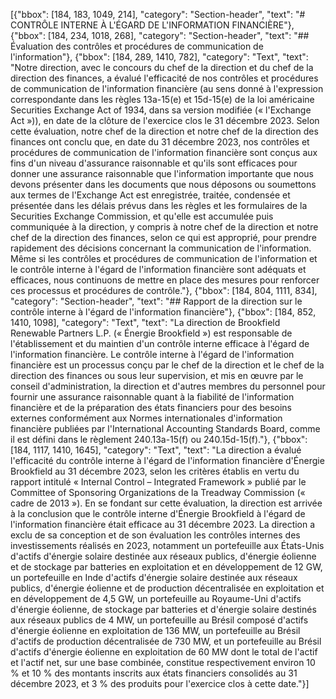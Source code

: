 [{"bbox": [184, 183, 1049, 214], "category": "Section-header", "text": "# CONTRÔLE INTERNE À L'ÉGARD DE L'INFORMATION FINANCIÈRE"}, {"bbox": [184, 234, 1018, 268], "category": "Section-header", "text": "## Évaluation des contrôles et procédures de communication de l'information"}, {"bbox": [184, 289, 1410, 782], "category": "Text", "text": "Notre direction, avec le concours du chef de la direction et du chef de la direction des finances, a évalué l'efficacité de nos contrôles et procédures de communication de l'information financière (au sens donné à l'expression correspondante dans les règles 13a-15(e) et 15d-15(e) de la loi américaine Securities Exchange Act of 1934, dans sa version modifiée (« l'Exchange Act »)), en date de la clôture de l'exercice clos le 31 décembre 2023. Selon cette évaluation, notre chef de la direction et notre chef de la direction des finances ont conclu que, en date du 31 décembre 2023, nos contrôles et procédures de communication de l'information financière sont conçus aux fins d'un niveau d'assurance raisonnable et qu'ils sont efficaces pour donner une assurance raisonnable que l'information importante que nous devons présenter dans les documents que nous déposons ou soumettons aux termes de l'Exchange Act est enregistrée, traitée, condensée et présentée dans les délais prévus dans les règles et les formulaires de la Securities Exchange Commission, et qu'elle est accumulée puis communiquée à la direction, y compris à notre chef de la direction et notre chef de la direction des finances, selon ce qui est approprié, pour prendre rapidement des décisions concernant la communication de l'information. Même si les contrôles et procédures de communication de l'information et le contrôle interne à l'égard de l'information financière sont adéquats et efficaces, nous continuons de mettre en place des mesures pour renforcer ces processus et procédures de contrôle."}, {"bbox": [184, 804, 1111, 834], "category": "Section-header", "text": "## Rapport de la direction sur le contrôle interne à l'égard de l'information financière"}, {"bbox": [184, 852, 1410, 1098], "category": "Text", "text": "La direction de Brookfield Renewable Partners L.P. (« Énergie Brookfield ») est responsable de l'établissement et du maintien d'un contrôle interne efficace à l'égard de l'information financière. Le contrôle interne à l'égard de l'information financière est un processus conçu par le chef de la direction et le chef de la direction des finances ou sous leur supervision, et mis en œuvre par le conseil d'administration, la direction et d'autres membres du personnel pour fournir une assurance raisonnable quant à la fiabilité de l'information financière et de la préparation des états financiers pour des besoins externes conformément aux Normes internationales d'information financière publiées par l'International Accounting Standards Board, comme il est défini dans le règlement 240.13a-15(f) ou 240.15d-15(f)."}, {"bbox": [184, 1117, 1410, 1645], "category": "Text", "text": "La direction a évalué l'efficacité du contrôle interne à l'égard de l'information financière d'Énergie Brookfield au 31 décembre 2023, selon les critères établis en vertu du rapport intitulé « Internal Control – Integrated Framework » publié par le Committee of Sponsoring Organizations de la Treadway Commission (« cadre de 2013 »). En se fondant sur cette évaluation, la direction est arrivée à la conclusion que le contrôle interne d'Énergie Brookfield à l'égard de l'information financière était efficace au 31 décembre 2023. La direction a exclu de sa conception et de son évaluation les contrôles internes des investissements réalisés en 2023, notamment un portefeuille aux États-Unis d'actifs d'énergie solaire destinée aux réseaux publics, d'énergie éolienne et de stockage par batteries en exploitation et en développement de 12 GW, un portefeuille en Inde d'actifs d'énergie solaire destinée aux réseaux publics, d'énergie éolienne et de production décentralisée en exploitation et en développement de 4,5 GW, un portefeuille au Royaume-Uni d'actifs d'énergie éolienne, de stockage par batteries et d'énergie solaire destinés aux réseaux publics de 4 MW, un portefeuille au Brésil composé d'actifs d'énergie éolienne en exploitation de 136 MW, un portefeuille au Brésil d'actifs de production décentralisée de 730 MW, et un portefeuille au Brésil d'actifs d'énergie éolienne en exploitation de 60 MW dont le total de l'actif et l'actif net, sur une base combinée, constitue respectivement environ 10 % et 10 % des montants inscrits aux états financiers consolidés au 31 décembre 2023, et 3 % des produits pour l'exercice clos à cette date."}]